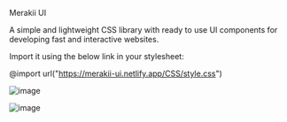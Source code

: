 Merakii UI

A simple and lightweight CSS library with ready to use UI components for developing fast and interactive websites.

Import it using the below link in your stylesheet:

@import url("https://merakii-ui.netlify.app/CSS/style.css")

![image](https://user-images.githubusercontent.com/90199704/155232929-e14e95a0-a25a-42e0-a5dc-3cd7f94c9c0c.png)


![image](https://user-images.githubusercontent.com/90199704/155232995-491d1618-a4e8-47b5-9a0b-8e6d1fd95d60.png)
